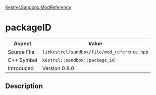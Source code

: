 [Kestrel.Sandbox.ModReference](index)
# packageID
| Aspect | Value |
| --- | --- |
| Source File | `libKestrel/sandbox/file/mod_reference.hpp` |
| C++ Symbol | `kestrel::sandbox::package_id` |
| Introduced | Version 0.8.0 |
## Description

